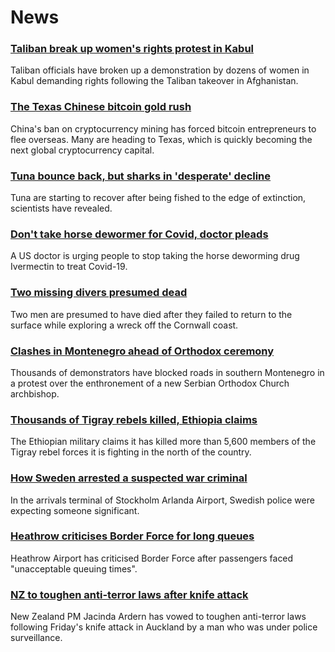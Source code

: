 # News
### [Taliban break up women's rights protest in Kabul](https://www.bbc.com/news/world-asia-58450230)
Taliban officials have broken up a demonstration by dozens of women in Kabul demanding rights following the Taliban takeover in Afghanistan. 
### [The Texas Chinese bitcoin gold rush](https://www.bbc.com/news/world-us-canada-58414555)
China's ban on cryptocurrency mining has forced bitcoin entrepreneurs to flee overseas. Many are heading to Texas, which is quickly becoming the next global cryptocurrency capital. 
### [Tuna bounce back, but sharks in 'desperate' decline](https://www.bbc.com/news/science-environment-58441142)
Tuna are starting to recover after being fished to the edge of extinction, scientists have revealed.
### [Don't take horse dewormer for Covid, doctor pleads](https://www.bbc.com/news/world-us-canada-58449876)
A US doctor is urging people to stop taking the horse deworming drug Ivermectin to treat Covid-19.
### [Two missing divers presumed dead](https://www.bbc.com/news/uk-england-cornwall-58443729)
Two men are presumed to have died after they failed to return to the surface while exploring a wreck off the Cornwall coast.
### [Clashes in Montenegro ahead of Orthodox ceremony](https://www.bbc.com/news/world-europe-58451372)
Thousands of demonstrators have blocked roads in southern Montenegro in a protest over the enthronement of a new Serbian Orthodox Church archbishop.
### [Thousands of Tigray rebels killed, Ethiopia claims](https://www.bbc.com/news/world-africa-58450223)
The Ethiopian military claims it has killed more than 5,600 members of the Tigray rebel forces it is fighting in the north of the country. 
### [How Sweden arrested a suspected war criminal](https://www.bbc.com/news/world-europe-58421630)
In the arrivals terminal of Stockholm Arlanda Airport, Swedish police were expecting someone significant. 
### [Heathrow criticises Border Force for long queues](https://www.bbc.com/news/uk-58448565)
Heathrow Airport has criticised Border Force after passengers faced "unacceptable queuing times". 
### [NZ to toughen anti-terror laws after knife attack](https://www.bbc.com/news/world-asia-58446260)
New Zealand PM Jacinda Ardern has vowed to toughen anti-terror laws following Friday's knife attack in Auckland by a man who was under police surveillance.
